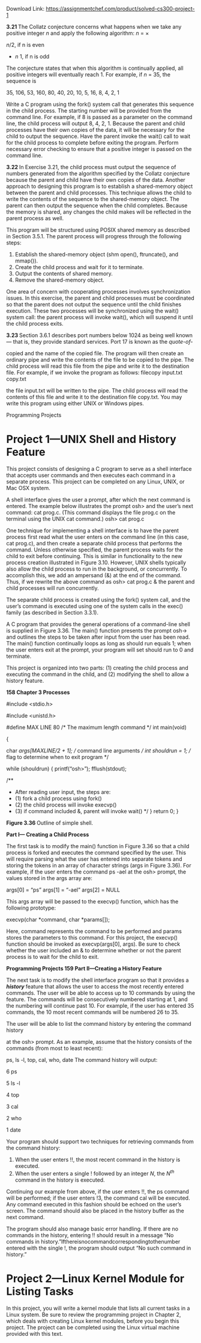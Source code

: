 Download Link: https://assignmentchef.com/product/solved-cs300-project-1
<br>



<strong>3.21    </strong>The Collatz conjecture concerns what happens when we take any positive integer <em>n </em>and apply the following algorithm: <em>n </em>= ×


<em>n</em>/2,                  if n is even

<ul>

 <li><em>n </em>1, if n is odd</li>

</ul>

The conjecture states that when this algorithm is continually applied, all positive integers will eventually reach 1. For example, if <em>n </em>= 35, the sequence is

35, 106, 53, 160, 80, 40, 20, 10, 5, 16, 8, 4, 2, 1

Write a C program using the fork() system call that generates this sequence in the child process. The starting number will be provided from the command line. For example, if 8 is passed as a parameter on the command line, the child process will output 8, 4, 2, 1. Because the parent and child processes have their own copies of the data, it will be necessary for the child to output the sequence. Have the parent invoke the wait() call to wait for the child process to complete before exiting the program. Perform necessary error checking to ensure that a positive integer is passed on the command line.

<strong>3.22 </strong>In Exercise 3.21, the child process must output the sequence of numbers generated from the algorithm specified by the Collatz conjecture because the parent and child have their own copies of the data. Another approach to designing this program is to establish a shared-memory object between the parent and child processes. This technique allows the child to write the contents of the sequence to the shared-memory object. The parent can then output the sequence when the child completes. Because the memory is shared, any changes the child makes will be reflected in the parent process as well.

This program will be structured using POSIX shared memory as described in Section 3.5.1. The parent process will progress through the following steps:

<ol>

 <li>Establish the shared-memory object (shm open(), ftruncate(), and mmap()).</li>

 <li>Create the child process and wait for it to terminate.</li>

 <li>Output the contents of shared memory.</li>

 <li>Remove the shared-memory object.</li>

</ol>

One area of concern with cooperating processes involves synchronization issues. In this exercise, the parent and child processes must be coordinated so that the parent does not output the sequence until the child finishes execution. These two processes will be synchronized using the wait() system call: the parent process will invoke wait(), which will suspend it until the child process exits.

<strong>3.23 </strong>Section 3.6.1 describes port numbers below 1024 as being well known— that is, they provide standard services. Port 17 is known as the <em>quote-of-</em>




copied and the name of the copied file. The program will then create an ordinary pipe and write the contents of the file to be copied to the pipe. The child process will read this file from the pipe and write it to the destination file. For example, if we invoke the program as follows: filecopy input.txt copy.txt

the file input.txt will be written to the pipe. The child process will read the contents of this file and write it to the destination file copy.txt. You may write this program using either UNIX or Windows pipes.

Programming Projects

<h1>Project 1—UNIX Shell and History Feature</h1>

This project consists of designing a C program to serve as a shell interface that accepts user commands and then executes each command in a separate process. This project can be completed on any Linux, UNIX, or Mac OSX system.

A shell interface gives the user a prompt, after which the next command is entered. The example below illustrates the prompt osh&gt; and the user’s next command: cat prog.c. (This command displays the file prog.c on the terminal using the UNIX cat command.) osh&gt; cat prog.c

One technique for implementing a shell interface is to have the parent process first read what the user enters on the command line (in this case, cat prog.c), and then create a separate child process that performs the command. Unless otherwise specified, the parent process waits for the child to exit before continuing. This is similar in functionality to the new process creation illustrated in Figure 3.10. However, UNIX shells typically also allow the child process to run in the background, or concurrently. To accomplish this, we add an ampersand (&amp;) at the end of the command. Thus, if we rewrite the above command as osh&gt; cat prog.c &amp; the parent and child processes will run concurrently.

The separate child process is created using the fork() system call, and the user’s command is executed using one of the system calls in the exec() family (as described in Section 3.3.1).

A C program that provides the general operations of a command-line shell is supplied in Figure 3.36. The main() function presents the prompt osh-&gt; and outlines the steps to be taken after input from the user has been read. The main() function continually loops as long as should run equals 1; when the user enters exit at the prompt, your program will set should run to 0 and terminate.

This project is organized into two parts: (1) creating the child process and executing the command in the child, and (2) modifying the shell to allow a history feature.

<strong>158          </strong><strong>Chapter 3     </strong><strong>Processes</strong>

#include &lt;stdio.h&gt;

#include &lt;unistd.h&gt;

#define MAX LINE 80 /* The maximum length command */ int main(void)

{

char *args[MAXLINE/2 + 1]; /* command line arguments */ int shouldrun = 1; /* flag to determine when to exit program */

while (shouldrun) { printf(“osh&gt;”); fflush(stdout);

/**

<ul>

 <li>After reading user input, the steps are:</li>

 <li>(1) fork a child process using fork()</li>

 <li>(2) the child process will invoke execvp()</li>

 <li>(3) if command included &amp;, parent will invoke wait() */ } return 0; }</li>

</ul>

<strong>Figure 3.36   </strong>Outline of simple shell.

<strong>Part I— Creating a Child Process</strong>

The first task is to modify the main() function in Figure 3.36 so that a child process is forked and executes the command specified by the user. This will require parsing what the user has entered into separate tokens and storing the tokens in an array of character strings (args in Figure 3.36). For example, if the user enters the command ps -ael at the osh&gt; prompt, the values stored in the args array are:

args[0] = “ps” args[1] = “-ael” args[2] = NULL

This args array will be passed to the execvp() function, which has the following prototype:

execvp(char *command, char *params[]);

Here, command represents the command to be performed and params stores the parameters to this command. For this project, the execvp() function should be invoked as execvp(args[0], args). Be sure to check whether the user included an &amp; to determine whether or not the parent process is to wait for the child to exit.

<strong>Programming Projects              </strong><strong>159 Part II—Creating a History Feature</strong>

The next task is to modify the shell interface program so that it provides a <strong><em>history </em></strong>feature that allows the user to access the most recently entered commands. The user will be able to access up to 10 commands by using the feature. The commands will be consecutively numbered starting at 1, and the numbering will continue past 10. For example, if the user has entered 35 commands, the 10 most recent commands will be numbered 26 to 35.

The user will be able to list the command history by entering the command history

at the osh&gt; prompt. As an example, assume that the history consists of the commands (from most to least recent):

ps, ls -l, top, cal, who, date The command history will output:

6 ps

5 ls -l

4 top

3 cal

2 who

1 date

Your program should support two techniques for retrieving commands from the command history:

<ol>

 <li>When the user enters !!, the most recent command in the history is executed.</li>

 <li>When the user enters a single ! followed by an integer <em>N</em>, the <em>N<sup>th </sup></em>command in the history is executed.</li>

</ol>

Continuing our example from above, if the user enters !!, the ps command will be performed; if the user enters !3, the command cal will be executed. Any command executed in this fashion should be echoed on the user’s screen. The command should also be placed in the history buffer as the next command.

The program should also manage basic error handling. If there are no commands in the history, entering !! should result in a message “No commands in history.”Ifthereisnocommandcorrespondingtothenumber entered with the single !, the program should output “No such command in history.”

<h1>Project 2—Linux Kernel Module for Listing Tasks</h1>

In this project, you will write a kernel module that lists all current tasks in a Linux system. Be sure to review the programming project in Chapter 2, which deals with creating Linux kernel modules, before you begin this project. The project can be completed using the Linux virtual machine provided with this text.